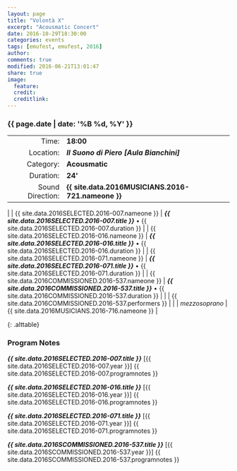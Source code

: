```yaml
---
layout: page
title: "Volontà X"
excerpt: "Acousmatic Concert"
date: 2016-10-29T18:30:00
categories: events
tags: [emufest, emufest, 2016]
author:
comments: true
modified: 2016-06-21T13:01:47
share: true
image:
  feature:
  credit:
  creditlink:
---
```


### {{ page.date | date: '%B %d, %Y' }}

|  |  |
|------------:|:------------|
| Time: | **18:00** |
| Location: | ***Il Suono di Piero [Aula Bianchini]*** |
| Category: | **Acousmatic** |
| Duration: | **24'** |
| Sound Direction: | **{{ site.data.2016MUSICIANS.2016-721.nameone }}** |
|
| {{ site.data.2016SELECTED.2016-007.nameone }} | ***{{ site.data.2016SELECTED.2016-007.title }}*** • {{ site.data.2016SELECTED.2016-007.duration }} |
| {{ site.data.2016SELECTED.2016-016.nameone }} | ***{{ site.data.2016SELECTED.2016-016.title }}*** • {{ site.data.2016SELECTED.2016-016.duration }} |
| {{ site.data.2016SELECTED.2016-071.nameone }} | ***{{ site.data.2016SELECTED.2016-071.title }}*** • {{ site.data.2016SELECTED.2016-071.duration }} |
| {{ site.data.2016COMMISSIONED.2016-537.nameone }} | ***{{ site.data.2016COMMISSIONED.2016-537.title }}*** • {{ site.data.2016COMMISSIONED.2016-537.duration }} |
|  | {{ site.data.2016COMMISSIONED.2016-537.performers }} |
|
|  *mezzosoprano* | {{ site.data.2016MUSICIANS.2016-716.nameone }} |

{: .alttable}

### Program Notes

***{{ site.data.2016SELECTED.2016-007.title }}*** [{{ site.data.2016SELECTED.2016-007.year }}] {{ site.data.2016SELECTED.2016-007.programnotes }}

***{{ site.data.2016SELECTED.2016-016.title }}*** [{{ site.data.2016SELECTED.2016-016.year }}] {{ site.data.2016SELECTED.2016-016.programnotes }}

***{{ site.data.2016SELECTED.2016-071.title }}*** [{{ site.data.2016SELECTED.2016-071.year }}] {{ site.data.2016SELECTED.2016-071.programnotes }}

***{{ site.data.2016SCOMMISSIONED.2016-537.title }}*** [{{ site.data.2016SCOMMISSIONED.2016-537.year }}] {{ site.data.2016SCOMMISSIONED.2016-537.programnotes }}
